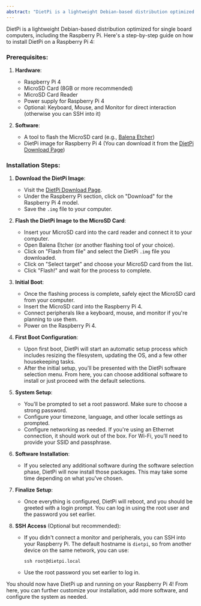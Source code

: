 ```yaml
---
abstract: "DietPi is a lightweight Debian-based distribution optimized for single board computers, including the Raspberry Pi. Here's a step-by-step guide on how to install DietPi on a Raspberry Pi 4"
---
```


DietPi is a lightweight Debian-based distribution optimized for single board computers, including the Raspberry Pi. Here's a step-by-step guide on how to install DietPi on a Raspberry Pi 4:

### Prerequisites:

1. **Hardware**:

   - Raspberry Pi 4
   - MicroSD Card (8GB or more recommended)
   - MicroSD Card Reader
   - Power supply for Raspberry Pi 4
   - Optional: Keyboard, Mouse, and Monitor for direct interaction (otherwise you can SSH into it)

2. **Software**:
   - A tool to flash the MicroSD card (e.g., [Balena Etcher](https://www.balena.io/etcher/))
   - DietPi image for Raspberry Pi 4 (You can download it from the [DietPi Download Page](https://dietpi.com/#download))

### Installation Steps:

1. **Download the DietPi Image**:

   - Visit the [DietPi Download Page](https://dietpi.com/#download).
   - Under the Raspberry Pi section, click on "Download" for the Raspberry Pi 4 model.
   - Save the `.img` file to your computer.

2. **Flash the DietPi Image to the MicroSD Card**:

   - Insert your MicroSD card into the card reader and connect it to your computer.
   - Open Balena Etcher (or another flashing tool of your choice).
   - Click on "Flash from file" and select the DietPi `.img` file you downloaded.
   - Click on "Select target" and choose your MicroSD card from the list.
   - Click "Flash!" and wait for the process to complete.

3. **Initial Boot**:

   - Once the flashing process is complete, safely eject the MicroSD card from your computer.
   - Insert the MicroSD card into the Raspberry Pi 4.
   - Connect peripherals like a keyboard, mouse, and monitor if you're planning to use them.
   - Power on the Raspberry Pi 4.

4. **First Boot Configuration**:

   - Upon first boot, DietPi will start an automatic setup process which includes resizing the filesystem, updating the OS, and a few other housekeeping tasks.
   - After the initial setup, you'll be presented with the DietPi software selection menu. From here, you can choose additional software to install or just proceed with the default selections.

5. **System Setup**:

   - You'll be prompted to set a root password. Make sure to choose a strong password.
   - Configure your timezone, language, and other locale settings as prompted.
   - Configure networking as needed. If you're using an Ethernet connection, it should work out of the box. For Wi-Fi, you'll need to provide your SSID and passphrase.

6. **Software Installation**:

   - If you selected any additional software during the software selection phase, DietPi will now install those packages. This may take some time depending on what you've chosen.

7. **Finalize Setup**:

   - Once everything is configured, DietPi will reboot, and you should be greeted with a login prompt. You can log in using the root user and the password you set earlier.

8. **SSH Access** (Optional but recommended):
   - If you didn't connect a monitor and peripherals, you can SSH into your Raspberry Pi. The default hostname is `dietpi`, so from another device on the same network, you can use:
     ```
     ssh root@dietpi.local
     ```
   - Use the root password you set earlier to log in.

You should now have DietPi up and running on your Raspberry Pi 4! From here, you can further customize your installation, add more software, and configure the system as needed.
